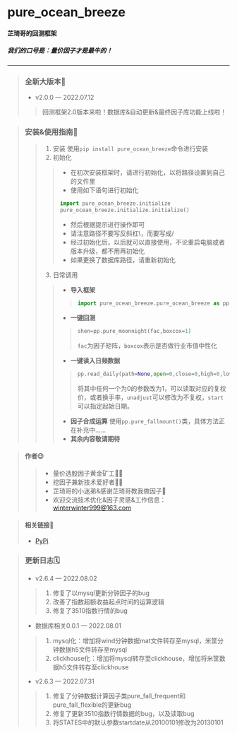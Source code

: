 # pure_ocean_breeze 
#### **芷琦哥的回测框架**
##### 我们的口号是：量价因子才是最牛的！
***

>### 全新大版本📢
>* v2.0.0 — 2022.07.12
>>回测框架2.0版本来啦！数据库&自动更新&最终因子库功能上线啦！

>### 安装&使用指南🎯
>>1. 安装
>>使用`pip install pure_ocean_breeze`命令进行安装
>>2. 初始化
>>>* 在初次安装框架时，请进行初始化，以将路径设置到自己的文件里
>>>* 使用如下语句进行初始化
>>>```python
>>>import pure_ocean_breeze.initialize
>>>pure_ocean_breeze.initialize.initialize()
>>>```
>>>* 然后根据提示进行操作即可
>>>* 请注意路径不要写反斜杠\，而要写成/
>>>* 经过初始化后，以后就可以直接使用，不论重启电脑或者版本升级，都不用再初始化
>>>* 如果更换了数据库路径，请重新初始化
>>3. 日常调用
>>>* **导入框架** 
>>>>```python
>>>>import pure_ocean_breeze.pure_ocean_breeze as pp
>>>>```
>>>* **一键回测** 
>>>>```python
>>>>shen=pp.pure_moonnight(fac,boxcox=1)
>>>>```
>>>>`fac`为因子矩阵，`boxcox`表示是否做行业市值中性化
>>>* **一键读入日频数据**
>>>>```python
>>>>pp.read_daily(path=None,open=0,close=0,high=0,low=0,tr=0,sharenum=0,volume=0,unadjust=0,>>>>start=STATES['START'])
>>>>```
>>>>将其中任何一个为0的参数改为1，可以读取对应的复权价，或者换手率，`unadjust`可以修改为不复权，`start`可以指定起始日期。
>>>* **因子合成运算** 使用`pp.pure_fallmount()`类，具体方法正在补充中……
>>>* **其余内容敬请期待**

>#### 作者😉
>>* 量价选股因子黄金矿工💁‍♂️
>>* 挖因子兼新技术爱好者💁‍♂️
>>* 芷琦哥的小迷弟&感谢芷琦哥教我做因子💐
>>* 欢迎交流技术优化&因子灵感&工作信息：<winterwinter999@163.com>

>#### 相关链接🔗
>* [PyPi](https://pypi.org/project/pure-ocean-breeze/)

>### 更新日志🗓
>* v2.6.4 — 2022.08.02
>>1. 修复了以mysql更新分钟因子的bug
>>2. 改善了指数超额收益起点时间的运算逻辑
>>3. 修复了3510指数行情的bug
>* 数据库相关0.0.1 — 2022.08.01
>>1. mysql化：增加将wind分钟数据mat文件转存至mysql，米筐分钟数据h5文件转存至mysql
>>2. clickhouse化：增加将mysql转存至clickhouse，增加将米筐数据h5文件转存至clickhouse
>* v2.6.3 — 2022.07.31 
>>1. 修复了分钟数据计算因子类pure_fall_frequent和pure_fall_flexible的更新bug
>>2. 修复了更新3510指数行情数据的bug，以及读取bug
>>3. 将STATES中的默认参数startdate从20100101修改为20130101